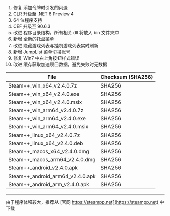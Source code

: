 1. 修复 添加令牌时引发的闪退
2. CLR 升级至 .NET 6 Preview 4
3. 64 位程序支持
4. CEF 升级至 90.6.3
5. 改进 程序目录结构，所有相关 dll 将放入 bin 文件夹中
6. 新增 全新的托盘菜单
7. 改进 隐藏游戏列表与挂机游戏列表实时刷新
8. 新增 JumpList 菜单切换账号
9. 修复 Win7 中右上角按钮样式错误
10. 改进 缓存获取加速项目数据，避免失败时无数据

|  File   | Checksum (SHA256)  |
|  ----  | ----  |
| Steam++_win_x64_v2.4.0.7z  | SHA256 |
| Steam++_win_x64_v2.4.0.exe  | SHA256 |
| Steam++_win_x64_v2.4.0.msix  | SHA256 |
| Steam++_win_arm64_v2.4.0.7z  | SHA256 |
| Steam++_win_arm64_v2.4.0.exe  | SHA256 |
| Steam++_win_arm64_v2.4.0.msix  | SHA256 |
| Steam++_linux_x64_v2.4.0.7z  | SHA256 |
| Steam++_linux_x64_v2.4.0.deb  | SHA256 |
| Steam++_macos_x64_v2.4.0.dmg  | SHA256 |
| Steam++_macos_arm64_v2.4.0.dmg  | SHA256 |
| Steam++_android_v2.4.0.apk  | SHA256 |
| Steam++_android_arm64_v2.4.0.apk  | SHA256 |
| Steam++_android_arm_v2.4.0.apk  | SHA256 |

***

由于程序体积较大，推荐从 [官网 https://steampp.net](https://steampp.net) 中下载
